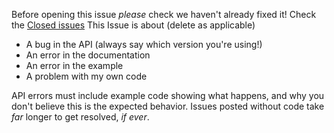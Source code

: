Before opening this issue _please_ check we haven't already fixed it! Check the [Closed issues](https://github.com/orange-games/phaser-input/issues?q=is%3Aissue+is%3Aclosed)
This Issue is about (delete as applicable)

* A bug in the API (always say which version you're using!)
* An error in the documentation
* An error in the example
* A problem with my own code

API errors must include example code showing what happens, and why you don't believe this is the expected behavior. Issues posted without code take _far_ longer to get resolved, _if ever_.
